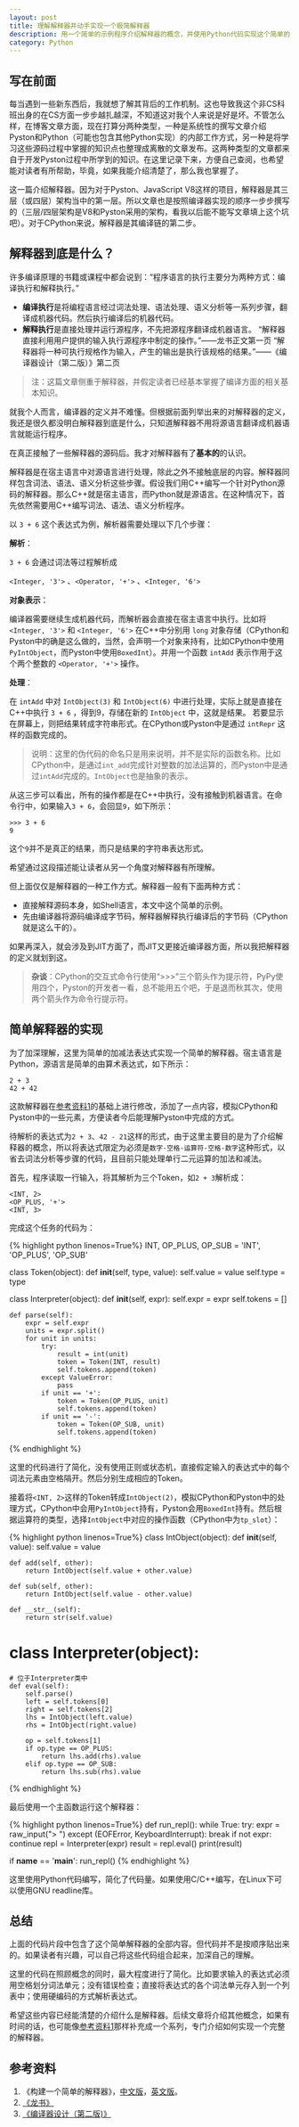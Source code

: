 ```yaml
---
layout: post
title: 理解解释器并动手实现一个极简解释器
description: 用一个简单的示例程序介绍解释器的概念，并使用Python代码实现这个简单的解释器。
category: Python
---
```


## 写在前面

每当遇到一些新东西后，我就想了解其背后的工作机制。这也导致我这个非CS科班出身的在CS方面一步步越扎越深，不知道这对我个人来说是好是坏。不管怎么样，在博客文章方面，现在打算分两种类型，一种是系统性的撰写文章介绍Pyston和Python（可能也包含其他Python实现）的内部工作方式，另一种是将学习这些源码过程中掌握的知识点也整理成离散的文章发布。这两种类型的文章都来自于开发Pyston过程中所学到的知识。在这里记录下来，方便自己查阅，也希望能对读者有所帮助，毕竟，如果我能介绍清楚了，那么我也掌握了。

这一篇介绍解释器。因为对于Pyston、JavaScript V8这样的项目，解释器是其三层（或四层）架构当中的第一层。所以文章也是按照编译器实现的顺序一步步撰写的（三层/四层架构是V8和Pyston采用的架构，看我以后能不能写文章填上这个坑吧）。对于CPython来说，解释器是其编译链的第二步。

## 解释器到底是什么？

许多编译原理的书籍或课程中都会说到：“程序语言的执行主要分为两种方式：编译执行和解释执行。”

* **编译执行**是将编程语言经过词法处理、语法处理、语义分析等一系列步骤，翻译成机器代码。然后执行编译后的机器代码。
* **解释执行**是直接处理并运行源程序，不先把源程序翻译成机器语言。
	“解释器直接利用用户提供的输入执行源程序中制定的操作。”——龙书正文第一页
	“解释器将一种可执行规格作为输入，产生的输出是执行该规格的结果。”——《编译器设计（第二版）》第二页

> 注：这篇文章侧重于解释器，并假定读者已经基本掌握了编译方面的相关基本知识。

就我个人而言，编译器的定义并不难懂。但根据前面列举出来的对解释器的定义，我还是很久都没明白解释器到底是什么，只知道解释器不用将源语言翻译成机器语言就能运行程序。

在真正接触了一些解释器的源码后。我才对解释器有了**基本的**的认识。

解释器是在宿主语言中对源语言进行处理，除此之外不接触底层的内容。解释器同样包含词法、语法、语义分析这些步骤。假设我们用C++编写一个针对Python源码的解释器。那么C++就是宿主语言，而Python就是源语言。在这种情况下，首先依然需要用C++编写词法、语法、语义分析程序。

以 `3 + 6` 这个表达式为例，解析器需要处理以下几个步骤：

**解析**：

`3 + 6` 会通过词法等过程解析成

`<Integer, '3'>` 、`<Operator, '+'>` 、`<Integer, '6'>`

**对象表示**：

编译器需要继续生成机器代码，而解析器会直接在宿主语言中执行。比如将`<Integer, '3'>` 和 `<Integer, '6'>` 在C++中分别用 `long` 对象存储（CPython和Pyston中的确是这么做的，当然，会声明一个对象来持有，比如CPython中使用`PyIntObject`，而Pyston中使用`BoxedInt`）。并用一个函数 `intAdd` 表示作用于这个两个整数的 `<Operator, '+'>` 操作。

**处理**：

在 `intAdd` 中对 `IntObject(3)` 和 `IntObject(6)` 中进行处理，实际上就是直接在C++中执行 `3 + 6` ，得到9，存储在新的 `IntObject` 中，这就是结果。 若要显示在屏幕上，则把结果转成字符串形式。在CPython或Pyston中是通过 `intRepr` 这样的函数完成的。

> 说明：这里的伪代码的命名只是用来说明，并不是实际的函数名称。比如CPython中，是通过`int_add`完成针对整数的加法运算的，而Pyston中是通过`intAdd`完成的。`IntObject`也是抽象的表示。

从这三步可以看出，所有的操作都是在C++中执行，没有接触到机器语言。在命令行中，如果输入`3 + 6`，会回显`9`，如下所示：

```
>>> 3 + 6
9
```

这个`9`并不是真正的结果，而只是结果的字符串表达形式。

希望通过这段描述能让读者从另一个角度对解释器有所理解。

但上面仅仅是解释器的一种工作方式。解释器一般有下面两种方式：

* 直接解释源码本身，如Shell语言，本文中这个简单的示例。
* 先由编译器将源码编译成字节码，解释器解释执行编译后的字节码（CPython就是这么干的）。

如果再深入，就会涉及到JIT方面了，而JIT又更接近编译器方面，所以我把解释器的定义就划到这。

> **杂谈**：CPython的交互式命令行使用“>>>”三个箭头作为提示符，PyPy使用四个，Pyston的开发者一看，总不能用五个吧，于是退而秋其次，使用两个箭头作为命令行提示符。

## 简单解释器的实现

为了加深理解，这里为简单的加减法表达式实现一个简单的解释器。宿主语言是Python，源语言是简单的由算术表达式，如下所示：

```
2 + 3
42 + 42
```

这款解释器在[参考资料1](#ref1)的基础上进行修改，添加了一点内容，模拟CPython和Pyston中的一些元素，方便读者今后能理解Pyston中完成的方式。

待解析的表达式为`2 + 3`、`42 - 21`这样的形式，由于这里主要目的是为了介绍解释器的概念，所以将表达式限定为必须是`数字-空格-运算符-空格-数字`这种形式，以省去词法分析等步骤的代码，且目前只能处理单行二元运算的加法和减法。

首先，程序读取一行输入，将其解析为三个Token，如`2 + 3`解析成：
```
<INT, 2>
<OP_PLUS, '+'>
<INT, 3>
```
完成这个任务的代码为：

{% highlight python linenos=True%}
INT, OP_PLUS, OP_SUB = 'INT', 'OP_PLUS', 'OP_SUB'

class Token(object):
    def __init__(self, type, value):
        self.value = value
        self.type = type

class Interpreter(object):
    def __init__(self, expr):
        self.expr = expr
        self.tokens = []

    def parse(self):
        expr = self.expr
        units = expr.split()
        for unit in units:
            try:
                result = int(unit)
                token = Token(INT, result)
                self.tokens.append(token)
            except ValueError:
                pass
            if unit == '+':
                token = Token(OP_PLUS, unit)
                self.tokens.append(token)
            if unit == '-':
                token = Token(OP_SUB, unit)
                self.tokens.append(token)
{% endhighlight %}

这里的代码进行了简化，没有使用正则或状态机，直接假定输入的表达式中的每个词法元素由空格隔开。然后分别生成相应的Token。

接着将`<INT, 2>`这样的Token转成`IntObject(2)`，模拟CPython和Pyston中的处理方式，CPython中会用`PyIntObject`持有，Pyston会用`BoxedInt`持有。然后根据运算符的类型，选择`IntObject`中对应的操作函数（CPython中为`tp_slot`）：

{% highlight python linenos=True%}
class IntObject(object):
    def __init__(self, value):
        self.value = value

    def add(self, other):
        return IntObject(self.value + other.value)

    def sub(self, other):
        return IntObject(self.value - other.value)

    def __str__(self):
        return str(self.value)

# class Interpreter(object):
    # 位于Interpreter类中
    def eval(self):
        self.parse()
        left = self.tokens[0]
        right = self.tokens[2]
        lhs = IntObject(left.value)
        rhs = IntObject(right.value)

        op = self.tokens[1]
        if op.type == OP_PLUS:
            return lhs.add(rhs).value
        elif op.type == OP_SUB:
            return lhs.sub(rhs).value
{% endhighlight %}

最后使用一个主函数运行这个解释器：

{% highlight python linenos=True%}
def run_repl():
    while True:
        try:
            expr = raw_input("> ")
        except (EOFError, KeyboardInterrupt):
            break
        if not expr:
            continue
        repl = Interpreter(expr)
        result = repl.eval()
        print(result)

if __name__ == '__main__':
    run_repl()
{% endhighlight %}

这里使用Python代码编写，简化了代码量。如果使用C/C++编写，在Linux下可以使用GNU readline库。

## 总结

上面的代码片段中包含了这个简单解释器的全部内容。但代码并不是按顺序贴出来的。如果读者有兴趣，可以自己将这些代码组合起来，加深自己的理解。

这里的代码在照顾概念的同时，最大程度进行了简化。比如要求输入的表达式必须用空格划分词法单元；没有错误检查；直接将表达式的各个词法单元存入到一个列表中；使用硬编码的方式解析表达式。

希望这些内容已经能清楚的介绍什么是解释器。后续文章将介绍其他概念，如果有时间的话，也可能像[参考资料1](#ref1)那样补充成一个系列，专门介绍如何实现一个完整的解释器。

## 参考资料

1. <span id="ref1">《构建一个简单的解释器》</span>，[中文版](http://blog.jobbole.com/88152/)，[英文版](http://ruslanspivak.com/lsbasi-part1/)。
2. [《龙书》](http://www.amazon.cn/%E7%BC%96%E8%AF%91%E5%8E%9F%E7%90%86-Alfred-V-Aho/dp/B001NGO85I/)
3. [《编译器设计（第二版)》](http://www.amazon.cn/%E7%BC%96%E8%AF%91%E5%99%A8%E8%AE%BE%E8%AE%A1-%E5%BA%93%E4%BC%AF/dp/B00ASOR6N2/)
